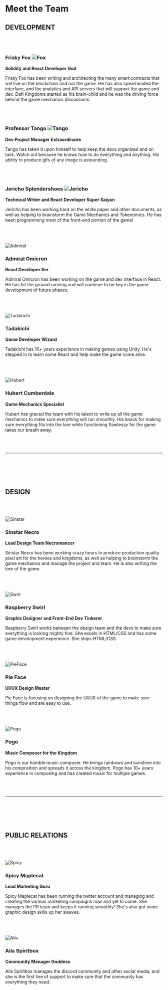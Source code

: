 # Meet the Team

## DEVELOPMENT
<br /><br />


### Frisky Fox ![Fox](https://dfk-hv.b-cdn.net/website-media/images/fox-100.gif)
**Solidity and React Developer God**

Frisky Fox has been writing and architecting the many smart contracts that will live on the blockchain and run the game. He has also spearheaded the interface, and the analytics and API servers that will support the game and dex. Defi Kingdoms started as his brain-child and he was the driving force behind the game mechanics discussions.
<br /><br /><br /><br />


### Professor Tango ![Tango](https://dfk-hv.b-cdn.net/website-media/images/tango-100.gif)
**Dev Project Manager Extraordinaire**

Tango has taken it upon himself to help keep the devs organized and on task. Watch out because he knows how to do everything and anything. His ability to produce gifs of any image is astounding.
<br /><br /><br /><br />


### Jericho Splendershoes ![Jericho](https://dfk-hv.b-cdn.net/website-media/images/jericho-100.png)
**Technical Writer and React Developer Super Saiyan**

Jericho has been working hard on the white paper and other documents, as well as helping to brainstorm the Game Mechanics and Tokenomics. He has been programming most of the front-end portion of the game!
<br /><br /><br /><br />

![Admiral](https://dfk-hv.b-cdn.net/website-media/images/admiral-100.gif)
### Admiral Omicron
**React Developer Ser**

Admiral Omicron has been working on the game and dex interface in React. He has hit the ground running and will continue to be key in the game development of future phases.
<br /><br /><br /><br />

![Tadakichi](https://dfk-hv.b-cdn.net/website-media/images/tadakichi-100.gif)
### Tadakichi
**Game Developer Wizard**

Tadakichi has 10+ years experience in making games using Unity. He's stepped in to learn some React and help make the game come alive.
<br /><br /><br /><br />

![Hubert](https://dfk-hv.b-cdn.net/website-media/images/hubert-100.gif)
### Hubert Cumberdale
**Game Mechanics Specialist**

Hubert has graced the team with his talent to write up all the game mechanics to make sure everything will run smoothly. His knack for making sure everything fits into the lore while functioning flawlessy for the game takes our breath away.
<br /><br /><br /><br />

---
<br /><br /><br /><br />
## DESIGN
<br /><br />

![Sinstar](https://dfk-hv.b-cdn.net/website-media/images/sinstar-100.gif)
### Sinstar Necro
**Lead Design Team Necromancer**

Sinstar Necro has been working crazy hours to produce production quality pixel art for the heroes and kingdoms, as well as helping to brainstorm the game mechanics and manage the project and team. He is also writing the lore of the game.
<br /><br /><br /><br />

![Swirl](https://dfk-hv.b-cdn.net/website-media/images/raspberry2.gif)
### Raspberry Swirl
**Graphic Designer and Front-End Dev Tinkerer**

Raspberry Swirl works between the design team and the devs to make sure everything is looking mighty fine. She excels in HTML/CSS and has some game development experience. She ships HTML/CSS.
<br /><br /><br /><br />

![PieFace](https://dfk-hv.b-cdn.net/website-media/images/pie-face-100.png)
### Pie Face
**UI/UX Design Master**

Pie Face is focusing on designing the UI/UX of the game to make sure things flow and are easy to use.
<br /><br /><br /><br />

![Pogo](https://dfk-hv.b-cdn.net/website-media/images/pogo-100.gif)
### Pogo
**Music Composer for the Kingdom**

Pogo is our humble music composer. He brings rainbows and sunshine into his composition and spreads it across the kingdom. Pogo has 10+ years experience in composing and has created music for multiple games.
<br /><br /><br /><br />

---
<br /><br /><br /><br />

## PUBLIC RELATIONS
<br /><br />

![Spicy](https://dfk-hv.b-cdn.net/website-media/images/spicy-maple-cat-100.gif)
### Spicy Maplecat
**Lead Marketing Guru**

Spicy Maplecat has been running the twitter account and managing and creating the various marketing campaigns now and yet to come. She manages the PR team and keeps it running smoothly! She's also got some graphic design skills up her sleeves.
<br /><br /><br /><br />

![Aila](https://dfk-hv.b-cdn.net/website-media/images/aila-100.png)
### Aila Spiritbox
**Community Manager Goddess**

Aila Spiritbox manages the discord community and other social media, and she is the first line of support to make sure that the community has everything they need.
<br /><br /><br /><br />
